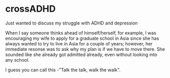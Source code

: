 # crossADHD
Just wanted to discuss my struggle with ADHD and depression
<title> How to deal with someone who always think ahead of himself/herself?</title>


<p>When I say someone thinks ahead of himself/herself, for example, I was encouraging my wife to apply for a graduate school in Asia since she has always wanted to try to live in Asia for a couple of years; however, her immediate resonse was to ask why my plan is if we have to move there. She sounded like she already got admitted already, even without looking into any school. </p>

<p> I guess you can call this -"Talk the talk, walk the walk". 
